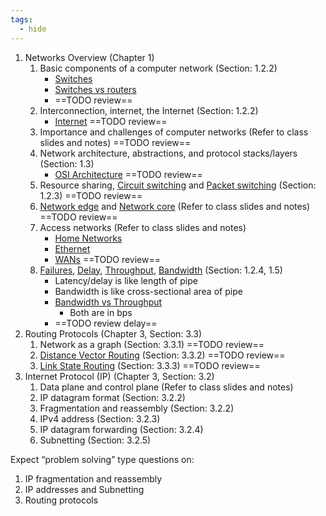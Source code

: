 ```yaml
---
tags:
  - hide
---
```

1. Networks Overview (Chapter 1)
	1. Basic components of a computer network (Section: 1.2.2)
		- [Switches](../OSI%20layers/Link%20layer/Switches.md)
		- [Switches vs routers](../Switch%20vs%20Router.md)
		- ==TODO review==
	2. Interconnection, internet, the Internet (Section: 1.2.2)
		- [Internet](../Internet.md)
		==TODO review==
	3. Importance and challenges of computer networks (Refer to class slides and notes)
		==TODO review==
	4. Network architecture, abstractions, and protocol stacks/layers (Section: 1.3)
		- [OSI Architecture](../OSI%20layers/OSI%20Architecture.md)
		==TODO review==
	5. Resource sharing, [Circuit switching](../OSI%20layers/Link%20layer/Circuit%20switching.md) and [Packet switching](../OSI%20layers/Link%20layer/Packet%20switching.md) (Section: 1.2.3)
		==TODO review==
	6. [Network edge](../Network%20edge.md) and [Network core](../Network%20core.md) (Refer to class slides and notes)
		==TODO review==
	7. Access networks (Refer to class slides and notes)
		- [Home Networks](../Home%20Networks.md)
		- [Ethernet](../OSI%20layers/Link%20layer/Ethernet/Ethernet.md)
		- [WANs](../WANs.md)
		==TODO review==
	8. [Failures](Failures), [Delay](../Delay.md), [Throughput](../Throughput.md), [Bandwidth](../Bandwidth.md) (Section: 1.2.4, 1.5)
		- Latency/delay is like length of pipe
		- Bandwidth is like cross-sectional area of pipe
		- [Bandwidth vs Throughput](../Bandwidth%20vs%20Throughput.md)
			- Both are in bps
		- ==TODO review delay==
2. Routing Protocols (Chapter 3, Section: 3.3)
	1. Network as a graph (Section: 3.3.1)
		==TODO review==
	2. [Distance Vector Routing](../OSI%20layers/Network%20layer/Routing/Distance%20Vector%20Routing.md) (Section: 3.3.2)
		==TODO review==
	3. [Link State Routing](../OSI%20layers/Network%20layer/Routing/Link%20State%20Routing.md) (Section: 3.3.3)
		==TODO review==
3. Internet Protocol (IP) (Chapter 3, Section: 3.2)
	1. Data plane and control plane (Refer to class slides and notes)
	2. IP datagram format (Section: 3.2.2)
	3. Fragmentation and reassembly (Section: 3.2.2)
	4. IPv4 address (Section: 3.2.3)
	5. IP datagram forwarding (Section: 3.2.4)
	6. Subnetting (Section: 3.2.5)

Expect “problem solving” type questions on:
1. IP fragmentation and reassembly
2. IP addresses and Subnetting
3. Routing protocols
